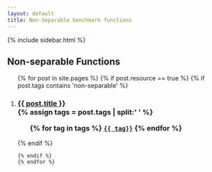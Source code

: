 ```yaml
---
layout: default
title: Non-Separable benchmark functions
---
```

{% include sidebar.html %}
<div class="home">

  <h2>Non-separable Functions</h2>

  <ol >
    {% for post in site.pages %}
	{% if post.resource == true %}
	{% if post.tags contains 'non-separable' %}
		 <li>
        <h3>
          <a href="{{ post.url | prepend: site.baseurl }}">{{ post.title }}</a>
		  <br />
		{% assign tags = post.tags | split:' ' %}
		<ul>
			{% for tag in tags %}
			<code><a class="fcntag" href="{{ tag | prepend:'/' | prepend: site.baseurl }}">{{ tag}}</a></code>
			{% endfor %}
		</ul>
        </h3>
      </li>
	{% endif %}
     
    {% endif %}
	{% endfor %}
  </ol>

</div>